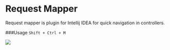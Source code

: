 # Request Mapper
Request mapper is plugin for Intellij IDEA for quick navigation in controllers.


###Usage
```Shift + Ctrl + M```

![](requestmapper.gif)